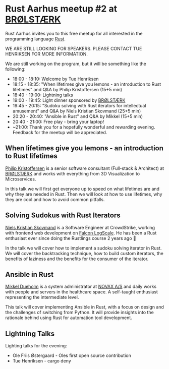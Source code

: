 # Rust Aarhus meetup #2 at [BRØLSTÆRK]

Rust Aarhus invites you to this free meetup for all interested in the programming language [Rust].

WE ARE STILL LOOKING FOR SPEAKERS. PLEASE CONTACT TUE HENRIKSEN FOR MORE INFORMATION.

We are still working on the program, but it will be something like the following:

- 18:00 - 18:10: Welcome by Tue Henriksen
- 18:15 - 18:35: "When lifetimes give you lemons - an introduction to Rust lifetimes" and Q&A by Philip Kristoffersen (15+5 min)
- 18:40 - 19:00: Lightning talks
- 19:00 - 19:45: Light dinner sponsored by [BRØLSTÆRK]
- 19:45 - 20:15: "Sudoku solving with Rust iterators for intellectual amusement" and Q&A by Niels Kristian Skovmand (25+5 min)
- 20:20 - 20:40: "Ansible in Rust" and Q&A by Mikkel (15+5 min)
- 20:40 - 21:00: Free play - bring your laptop!
- ~21:00: Thank you for a hopefully wonderful and rewarding evening. Feedback for the meetup will be appreciated.

## When lifetimes give you lemons - an introduction to Rust lifetimes
[Philip Kristoffersen][pk] is a senior software consultant (Full-stack & Architect) at [BRØLSTÆRK] and works with everything from 3D Visualization to Microservices.

In this talk we will first get everyone up to speed on what lifetimes are and why they are needed in Rust.
Then we will look at how to use lifetimes, why they are cool and how to avoid common pitfalls.

## Solving Sudokus with Rust Iterators
[Niels Kristian Skovmand][ns] is a Software Engineer at CrowdStrike, working with frontend web development on [Falcon LogScale][logscale]. He has been a Rust enthusiast ever since doing the Rustlings course 2 years ago 🦞

In the talk we will cover how to implement a sudoku solving iterator in Rust. We will cover the backtracking technique, how to build custom iterators, the benefits of laziness and the benefits for the consumer of the iterator.

## Ansible in Rust
[Mikkel Dueholm][mdue] is a system administrator at [NOVAX A/S][novax] and daily works with people and servers in the healthcare space. A self-taught enthusiast representing the intermediate level.

This talk will cover implementing Ansible in Rust, with a focus on design and the challenges of switching from Python. It will provide insights into the rationale behind using Rust for automation tool development.

## Lightning Talks
Lighting talks for the evening:
 - Ole Friis Østergaard - Oles first open source contribution
 - Tue Henriksen - cargo deny


[rust]: https://www.rust-lang.org/
[brølstærk]: https://www.linkedin.com/company/br%C3%B8lst%C3%A6rk/
[pk]: https://www.linkedin.com/in/philip-kristoffersen-3b894b8/
[mdue]: https://www.linkedin.com/in/mikkel-dueholm-8076441a8/
[novax]: https://www.linkedin.com/company/novax/
[ns]: https://www.linkedin.com/in/nskovmand/
[logscale]: https://www.crowdstrike.com/products/observability/falcon-logscale/
